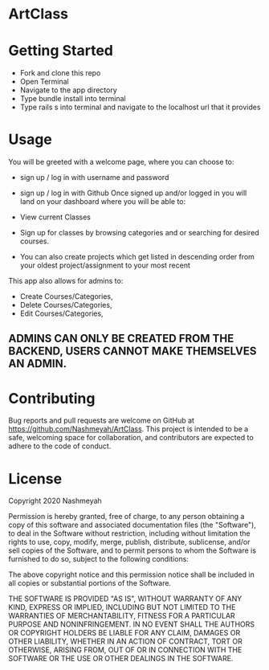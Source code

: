 # ArtClass
# Getting Started
* Fork and clone this repo
* Open Terminal
* Navigate to the app directory
* Type bundle install into terminal
* Type rails s into terminal and navigate to the localhost url that it provides
# Usage
You will be greeted with a welcome page, where you can choose to:

* sign up / log in with username and password
* sign up / log in with Github
Once signed up and/or logged in you will land on your dashboard where you will be able to:

* View current Classes
* Sign up for classes by browsing categories and or searching for desired courses. 
* You can also create projects which get listed in descending order from your oldest project/assignment to your most recent

This app also allows for admins to:

* Create Courses/Categories,
* Delete Courses/Categories,
* Edit Courses/Categories,

## ADMINS CAN ONLY BE CREATED FROM THE BACKEND, USERS CANNOT MAKE THEMSELVES AN ADMIN.

# Contributing
Bug reports and pull requests are welcome on GitHub at https://github.com/Nashmeyah/ArtClass. This project is intended to be a safe, welcoming space for collaboration, and contributors are expected to adhere to the code of conduct.

# License
Copyright 2020 Nashmeyah

Permission is hereby granted, free of charge, to any person obtaining a copy of this software and associated documentation files (the "Software"), to deal in the Software without restriction, including without limitation the rights to use, copy, modify, merge, publish, distribute, sublicense, and/or sell copies of the Software, and to permit persons to whom the Software is furnished to do so, subject to the following conditions:

The above copyright notice and this permission notice shall be included in all copies or substantial portions of the Software.

THE SOFTWARE IS PROVIDED "AS IS", WITHOUT WARRANTY OF ANY KIND, EXPRESS OR IMPLIED, INCLUDING BUT NOT LIMITED TO THE WARRANTIES OF MERCHANTABILITY, FITNESS FOR A PARTICULAR PURPOSE AND NONINFRINGEMENT. IN NO EVENT SHALL THE AUTHORS OR COPYRIGHT HOLDERS BE LIABLE FOR ANY CLAIM, DAMAGES OR OTHER LIABILITY, WHETHER IN AN ACTION OF CONTRACT, TORT OR OTHERWISE, ARISING FROM, OUT OF OR IN CONNECTION WITH THE SOFTWARE OR THE USE OR OTHER DEALINGS IN THE SOFTWARE.
